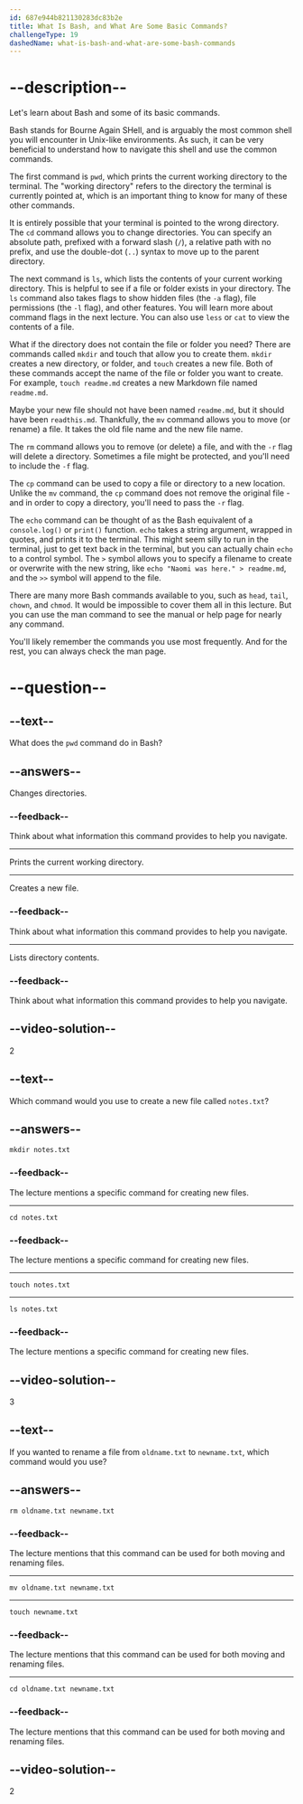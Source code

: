 ```yaml
---
id: 687e944b821130283dc83b2e
title: What Is Bash, and What Are Some Basic Commands?
challengeType: 19
dashedName: what-is-bash-and-what-are-some-bash-commands
---
```


# --description--

Let's learn about Bash and some of its basic commands.

Bash stands for Bourne Again SHell, and is arguably the most common shell you will encounter in Unix-like environments. As such, it can be very beneficial to understand how to navigate this shell and use the common commands.

The first command is `pwd`, which prints the current working directory to the terminal. The "working directory" refers to the directory the terminal is currently pointed at, which is an important thing to know for many of these other commands.

It is entirely possible that your terminal is pointed to the wrong directory. The `cd` command allows you to change directories. You can specify an absolute path, prefixed with a forward slash (`/`), a relative path with no prefix, and use the double-dot (`..`) syntax to move up to the parent directory.

The next command is `ls`, which lists the contents of your current working directory. This is helpful to see if a file or folder exists in your directory. The `ls` command also takes flags to show hidden files (the `-a` flag), file permissions (the `-l` flag), and other features. You will learn more about command flags in the next lecture. You can also use `less` or `cat` to view the contents of a file. 

What if the directory does not contain the file or folder you need? There are commands called `mkdir` and touch that allow you to create them. `mkdir` creates a new directory, or folder, and `touch` creates a new file. Both of these commands accept the name of the file or folder you want to create. For example, `touch readme.md` creates a new Markdown file named `readme.md`.

Maybe your new file should not have been named `readme.md`, but it should have been `readthis.md`. Thankfully, the `mv` command allows you to move (or rename) a file. It takes the old file name and the new file name.

The `rm` command allows you to remove (or delete) a file, and with the `-r` flag will delete a directory. Sometimes a file might be protected, and you'll need to include the `-f` flag.

The `cp` command can be used to copy a file or directory to a new location. Unlike the `mv` command, the `cp` command does not remove the original file - and in order to copy a directory, you'll need to pass the `-r` flag.

The `echo` command can be thought of as the Bash equivalent of a `console.log()` or `print()` function. `echo` takes a string argument, wrapped in quotes, and prints it to the terminal. This might seem silly to run in the terminal, just to get text back in the terminal, but you can actually chain `echo` to a control symbol. The `>` symbol allows you to specify a filename to create or overwrite with the new string, like `echo "Naomi was here." > readme.md`, and the `>>` symbol will append to the file.

There are many more Bash commands available to you, such as `head`, `tail`, `chown`, and `chmod`. It would be impossible to cover them all in this lecture. But you can use the man command to see the manual or help page for nearly any command.

You'll likely remember the commands you use most frequently. And for the rest, you can always check the man page.

# --question--

## --text--

What does the `pwd` command do in Bash?

## --answers--

Changes directories.

### --feedback--

Think about what information this command provides to help you navigate.

---

Prints the current working directory.

---

Creates a new file.

### --feedback--

Think about what information this command provides to help you navigate.

---

Lists directory contents.

### --feedback--

Think about what information this command provides to help you navigate.

## --video-solution--

2

## --text--

Which command would you use to create a new file called `notes.txt`?

## --answers--

`mkdir notes.txt`

### --feedback--

The lecture mentions a specific command for creating new files.

---

`cd notes.txt`

### --feedback--

The lecture mentions a specific command for creating new files.

---

`touch notes.txt`

---

`ls notes.txt`

### --feedback--

The lecture mentions a specific command for creating new files.

## --video-solution--

3

## --text--

If you wanted to rename a file from `oldname.txt` to `newname.txt`, which command would you use?

## --answers--

`rm oldname.txt newname.txt`

### --feedback--

The lecture mentions that this command can be used for both moving and renaming files.

---

`mv oldname.txt newname.txt`

---

`touch newname.txt`

### --feedback--

The lecture mentions that this command can be used for both moving and renaming files.

---

`cd oldname.txt newname.txt`

### --feedback--

The lecture mentions that this command can be used for both moving and renaming files.

## --video-solution--

2
